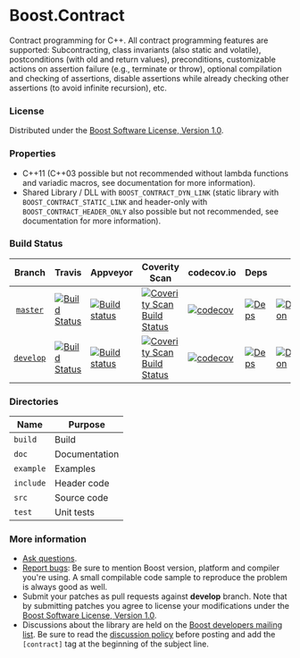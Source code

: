 Boost.Contract
==============

Contract programming for C++.
All contract programming features are supported: Subcontracting, class invariants (also static and volatile), postconditions (with old and return values), preconditions, customizable actions on assertion failure (e.g., terminate or throw), optional compilation and checking of assertions, disable assertions while already checking other assertions (to avoid infinite recursion), etc.

### License

Distributed under the [Boost Software License, Version 1.0](http://www.boost.org/LICENSE_1_0.txt).

### Properties

* C++11 (C++03 possible but not recommended without lambda functions and variadic macros, see documentation for more information).
* Shared Library / DLL with `BOOST_CONTRACT_DYN_LINK` (static library with `BOOST_CONTRACT_STATIC_LINK` and header-only with `BOOST_CONTRACT_HEADER_ONLY` also possible but not recommended, see documentation for more information).

### Build Status

Branch          | Travis | Appveyor | Coverity Scan | codecov.io | Deps | Docs | Tests |
:-------------: | ------ | -------- | ------------- | ---------- | ---- | ---- | ----- |
[`master`](https://github.com/boostorg/contract/tree/master) | [![Build Status](https://travis-ci.com/boostorg/contract.svg?branch=master)](https://travis-ci.com/boostorg/contract) | [![Build status](https://ci.appveyor.com/api/projects/status/FILL-ME-IN/branch/master?svg=true)](https://ci.appveyor.com/project/lcaminiti/contract/branch/master) | [![Coverity Scan Build Status](https://scan.coverity.com/projects/18555/badge.svg)](https://scan.coverity.com/projects/boostorg-contract) | [![codecov](https://codecov.io/gh/boostorg/contract/branch/master/graph/badge.svg)](https://codecov.io/gh/boostorg/contract/branch/master)| [![Deps](https://img.shields.io/badge/deps-master-brightgreen.svg)](https://pdimov.github.io/boostdep-report/master/contract.html) | [![Documentation](https://img.shields.io/badge/docs-master-brightgreen.svg)](https://www.boost.org/doc/libs/master/libs/contract/doc/html/index.html) | [![Enter the Matrix](https://img.shields.io/badge/matrix-master-brightgreen.svg)](http://www.boost.org/development/tests/master/developer/contract.html)
[`develop`](https://github.com/boostorg/contract/tree/develop) | [![Build Status](https://travis-ci.com/boostorg/contract.svg?branch=develop)](https://travis-ci.com/boostorg/contract) | [![Build status](https://ci.appveyor.com/api/projects/status/FILL-ME-IN/branch/develop?svg=true)](https://ci.appveyor.com/project/lcaminiti/contract/branch/develop) | [![Coverity Scan Build Status](https://scan.coverity.com/projects/18555/badge.svg)](https://scan.coverity.com/projects/boostorg-contract) | [![codecov](https://codecov.io/gh/boostorg/contract/branch/develop/graph/badge.svg)](https://codecov.io/gh/boostorg/contract/branch/develop) | [![Deps](https://img.shields.io/badge/deps-develop-brightgreen.svg)](https://pdimov.github.io/boostdep-report/develop/contract.html) | [![Documentation](https://img.shields.io/badge/docs-develop-brightgreen.svg)](https://www.boost.org/doc/libs/develop/libs/contract/doc/html/index.html) | [![Enter the Matrix](https://img.shields.io/badge/matrix-develop-brightgreen.svg)](http://www.boost.org/development/tests/develop/developer/contract.html)

### Directories

| Name        | Purpose                        |
| ----------- | ------------------------------ |
| `build`     | Build                          |
| `doc`       | Documentation                  |
| `example`   | Examples                       |
| `include`   | Header code                    |
| `src`       | Source code                    |
| `test`      | Unit tests                     |

### More information

* [Ask questions](http://stackoverflow.com/questions/ask?tags=c%2B%2B,boost,boost-contract).
* [Report bugs](https://github.com/boostorg/contract/issues): Be sure to mention Boost version, platform and compiler you're using. A small compilable code sample to reproduce the problem is always good as well.
* Submit your patches as pull requests against **develop** branch. Note that by submitting patches you agree to license your modifications under the [Boost Software License, Version 1.0](http://www.boost.org/LICENSE_1_0.txt).
* Discussions about the library are held on the [Boost developers mailing list](http://www.boost.org/community/groups.html#main). Be sure to read the [discussion policy](http://www.boost.org/community/policy.html) before posting and add the `[contract]` tag at the beginning of the subject line.

